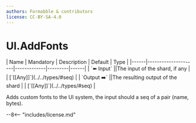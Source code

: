 ```yaml
---
authors: Formabble & contributors
license: CC-BY-SA-4.0
---
```



# UI.AddFonts

<div class="sh-parameters" markdown="1">
| Name | Mandatory | Description | Default | Type |
|------|---------------------|-------------|---------|------|
| `⬅️ Input` ||The input of the shard, if any | | [`[[Any]]`](../../types/#seq) |
| `Output ➡️` ||The resulting output of the shard | | [`[[Any]]`](../../types/#seq) |

</div>

Adds custom fonts to the UI system, the input should a seq of a pair (name, bytes).

--8<-- "includes/license.md"

